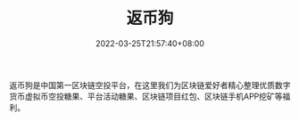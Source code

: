 ﻿---
weight: 
title: "返币狗"
description: "中国第一区块链空投平台"
date: 2022-03-25T21:57:40+08:00
lastmod: 2022-03-25T16:45:40+08:00
draft: false
authors: ["Metabd"]
featuredImage: "fanbigou.jpg"
link: ""
tags: ["元宇宙资讯","返币狗"]
categories: ["navigation"]
navigation: ["元宇宙资讯"]
lightgallery: true
toc: true
pinned: false
recommend: false
recommend1: false
---
返币狗是中国第一区块链空投平台，在这里我们为区块链爱好者精心整理优质数字货币虚拟币空投糖果、平台活动糖果、区块链项目红包、区块链手机APP挖矿等福利。
